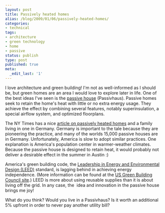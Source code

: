 ```yaml
---
layout: post
title: Passively heated homes
alias: /blog/2009/01/06/passively-heated-homes/
categories:
- technical
tags:
- architecture
- green technology
- home
- passive
status: publish
type: post
published: true
meta:
  _edit_last: '1'
---
```

I love architecture and green building! I'm not as well-informed as I should be, but green homes are an area I would love to explore later in life. One of the best ideas I've seen is the <a title="Wikipedia: Passive House" href="https://en.wikipedia.org/wiki/Passive_house" target="_blank">passive house</a> (Passivhaus). Passive homes seek to retain the home's heat with little or no extra energy usage. They achieve the effect by combining several features, notably superinsulation, a special airflow system, and optimized floorplans.

The NY Times has a nice <a title="Low heating bills and a comfortable temperate" href="https://www.nytimes.com/2008/12/27/world/europe/27house.html?_r=1" target="_blank">article on passively heated homes</a> and a family living in one in Germany. Germany is important to the tale because they are pioneering the practice, and many of the worlds 15,000 passive houses are in Germany. Unfortunately, America is slow to adopt similar practices. One explanation is America's population center in warmer-weather climates. Because the passive house is designed to retain heat, it would probably not deliver a desirable effect in the summer in Austin :)

America's green building code, the <a title="Wikipedia: LEED" href="https://en.wikipedia.org/wiki/Leadership_in_Energy_and_Environmental_Design" target="_blank">Leadership in Energy and Environmental Design (LEED)</a> standard, is lagging behind in achieving energy independence. (More information can be found at the <a title="USGBC LEED Standard" href="https://www.usgbc.org/DisplayPage.aspx?CategoryID=19">US Green Building Council site</a>.) LEED is more about using reusable supplies than it is about living off the grid. In any case, the  idea and innovation in the passive house brings me joy!

What do you think? Would you live in a Passivhaus? Is it worth an additional 5% upfront in order to never pay another utility bill?
